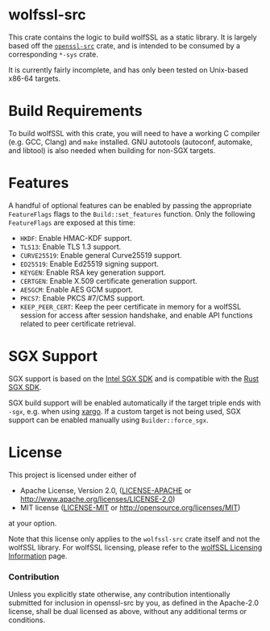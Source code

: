 # wolfssl-src

This crate contains the logic to build wolfSSL as a static library. It is largely based off the
[`openssl-src`] crate, and is intended to be consumed by a corresponding `*-sys` crate.

It is currently fairly incomplete, and has only been tested on Unix-based x86-64 targets.

# Build Requirements

To build wolfSSL with this crate, you will need to have a working C compiler (e.g. GCC, Clang) and
`make` installed. GNU autotools (autoconf, automake, and libtool) is also needed when building for
non-SGX targets.

# Features

A handful of optional features can be enabled by passing the appropriate `FeatureFlags` flags to the
`Build::set_features` function. Only the following `FeatureFlags` are exposed at this time:

- `HKDF`: Enable HMAC-KDF support.
- `TLS13`: Enable TLS 1.3 support.
- `CURVE25519`: Enable general Curve25519 support.
- `ED25519`: Enable Ed25519 signing support.
- `KEYGEN`: Enable RSA key generation support.
- `CERTGEN`: Enable X.509 certificate generation support.
- `AESGCM`: Enable AES GCM support.
- `PKCS7`: Enable PKCS #7/CMS support.
- `KEEP_PEER_CERT`: Keep the peer certificate in memory for a wolfSSL session for access after
  session handshake, and enable API functions related to peer certificate retrieval.

# SGX Support

SGX support is based on the [Intel SGX SDK] and is compatible with the [Rust SGX SDK].

SGX build support will be enabled automatically if the target triple ends with `-sgx`, e.g. when
using [xargo]. If a custom target is not being used, SGX support can be enabled manually using
`Builder::force_sgx`.

# License

This project is licensed under either of

 * Apache License, Version 2.0, ([LICENSE-APACHE](LICENSE-APACHE) or
   http://www.apache.org/licenses/LICENSE-2.0)
 * MIT license ([LICENSE-MIT](LICENSE-MIT) or
   http://opensource.org/licenses/MIT)

at your option.

Note that this license only applies to the `wolfssl-src` crate itself and not the wolfSSL library.
For wolfSSL licensing, please refer to the [wolfSSL Licensing
Information](https://www.wolfssl.com/license/) page.

### Contribution

Unless you explicitly state otherwise, any contribution intentionally submitted
for inclusion in openssl-src by you, as defined in the Apache-2.0 license, shall be
dual licensed as above, without any additional terms or conditions.

[`openssl-src`]: https://github.com/alexcrichton/openssl-src-rs
[Intel SGX SDK]: https://software.intel.com/content/www/us/en/develop/topics/software-guard-extensions/sdk.html
[Rust SGX SDK]: https://github.com/apache/incubator-teaclave-sgx-sdk
[xargo]: https://github.com/japaric/xargo
